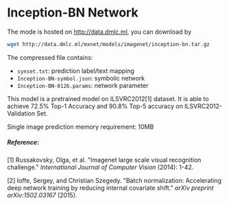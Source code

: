 # Inception-BN Network

The mode is hosted on http://data.dmlc.ml, you can download by

```bash
wget http://data.dmlc.ml/mxnet/models/imagenet/inception-bn.tar.gz
```

The compressed file contains:

- ```synset.txt```: prediction label/text mapping
- ```Inception-BN-symbol.json```: symbolic network
- ```Inception-BN-0126.params```: network parameter

This model is a pretrained model on ILSVRC2012[1] dataset. It is able to achieve 72.5% Top-1 Accuracy and 90.8% Top-5 accuracy on ILSVRC2012-Validation Set.

Single image prediction memory requirement: 10MB

##### Reference:

[1] Russakovsky, Olga, et al. "Imagenet large scale visual recognition challenge." *International Journal of Computer Vision* (2014): 1-42.

[2] Ioffe, Sergey, and Christian Szegedy. "Batch normalization: Accelerating deep network training by reducing internal covariate shift." *arXiv preprint arXiv:1502.03167* (2015).
